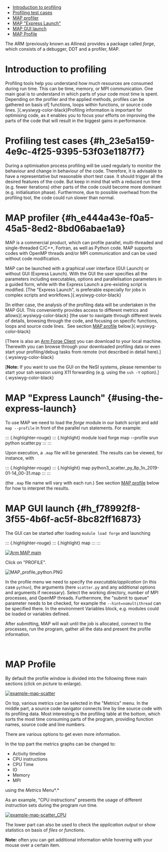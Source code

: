 -   [Introduction to profiling](#introduction-to-profiling)
-   [Profiling test cases](#h_23e5a159-4e9c-4f25-9395-53f03e1187f7)
-   [MAP profiler](#h_e444a43e-f0a5-45a5-8ed2-8bd06abae1a9)
-   [MAP "Express Launch"](#using-the-express-launch)
-   [MAP GUI launch](#h_f78992f8-3f55-4b6f-ac5f-8bc82ff16873)
-   [MAP Profile](#map-profile)

The ARM (previously known as Allinea) provides a package called *forge*,
which consists of a debugger, DDT and a profiler, MAP.

# Introduction to profiling

Profiling tools help you understand how much resources are consumed
during run time. This can be time, memory, or MPI communication. One
main goal is to understand in which parts of your code most time is
spent. Depending on the profiler and the applied methods, profiles can
be gathered on basis of[ functions, loops within functions, or source
code lines. ]{.wysiwyg-color-black}Profiling information is important
for optimising code, as it enables you to focus your efforts on
improving the parts of the code that will result in the biggest gains in
performance.

# Profiling test cases {#h_23e5a159-4e9c-4f25-9395-53f03e1187f7}

During a optimisation process profiling will be used regularly to
monitor the behaviour and change in behaviour of the code. Therefore, it
is advisable to have a representative but reasonable short test case. It
should trigger all the desired features of the code. But keep in mind
that with a reduced run time (e.g. fewer iterations) other parts of the
code could become more dominant (e.g. initialisation phase).
Furthermore, due to possible overhead from the profiling tool, the code
could run slower than normal.

# MAP profiler {#h_e444a43e-f0a5-45a5-8ed2-8bd06abae1a9}

MAP is a commercial product, which can profile parallel, multi-threaded
and single-threaded C/C++, Fortran, as well as Python code. MAP supports
codes with OpenMP threads and/or MPI communication and can be used
without code modification.

MAP can be launched with a graphical user interface (GUI Launch) or
without GUI (Express Launch). With the GUI the user specifies all the
parameters including executables, options and parallelisation parameters
in a guided form, while with the Express Launch a pre-existing script is
modified. [The "Express Launch", is preferable especially for jobs in
complex scripts and workflows.]{.wysiwyg-color-black}

[In either case, the analysis of the profiling data will be undertaken
in the MAP GUI. This conveniently provides access to different metrics
and allows]{.wysiwyg-color-black} [the user to navigate through
different levels of details, browsing through the code, and focusing on
specific functions, loops and source code lines.  See section [MAP
profile](#map-profile) below.]{.wysiwyg-color-black}

[There is also an [Arm Forge
Client](https://developer.arm.com/tools-and-software/server-and-hpc/arm-architecture-tools/downloads/download-arm-forge)
you can download to your local machine. Therewith you can browse through
your downloaded profiling data or even start your profiling/debug tasks
from remote (not described in detail here).]{.wysiwyg-color-black}

[**Note:** If you want to use the GUI on the NeSI systems, please
remember to start your ssh session using X11 forwarding (e.g. using the
`ssh -Y` option).]{.wysiwyg-color-black}

# MAP "Express Launch" {#using-the-express-launch}

To use MAP we need to load the *forge* module in our batch script and
add `map --profile` in front of the parallel run statements. For
example:

::: {.highlighter-rouge}
::: {.highlight}
    module load forge
    map --profile srun python scatter.py
:::
:::

Upon execution, a `.map` file will be generated. The results can be
viewed, for instance, with

::: {.highlighter-rouge}
::: {.highlight}
    map python3_scatter_py_8p_1n_2019-01-14_00-31.map
:::
:::

(the `.map` file name will vary with each run.) See section [MAP
profile](#map-profile) below for how to interpret the results.

# MAP GUI launch {#h_f78992f8-3f55-4b6f-ac5f-8bc82ff16873}

The GUI can be started after loading `module load forge` and launching

::: {.highlighter-rouge}
::: {.highlight}
    map
:::
:::

[![Arm MAP
main](https://nesi.github.io/perf-training/python-scatter/images/ARM_MAP_main.png)](https://nesi.github.io/perf-training/python-scatter/images/ARM_MAP_main.png)

Click on "PROFILE".

![MAP\_profile\_python.PNG](https://support.nesi.org.nz/hc/article_attachments/360002074056/MAP_profile_python.PNG)

In the profile menu we need to specify the *executable/application* (in
this case `python`), the arguments (here `scatter.py` and any additional
options and arguments if necessary). Select the working directory,
number of MPI processes, and OpenMP threads. Furthermore, the "submit to
queue" parameter needs to be checked, for example the
`--hint=nomultithread` can be specified there. In the environment
Variables block, e.g. modules could be loaded or variables defined.

After *submit*ting, MAP will wait until the job is allocated, connect to
the processes, run the program, gather all the data and present the
profile information.

 

# MAP Profile

By default the profile window is divided into the following three main
sections (click on picture to enlarge).

[![example-map-scatter](https://nesi.github.io/perf-training/python-scatter/images/ARM_MAP_scatter_mpi.png)](https://nesi.github.io/perf-training/python-scatter/images/ARM_MAP_scatter_mpi.png)

On top, various metrics can be selected in the "Metrics" menu. In the
middle part, a source code navigator connects line by line source code
with its profiling data. Most interesting is the profiling table at the
bottom, which sorts the most time consuming parts of the program,
providing function names, source code and line numbers.

There are various options to get even more information.

In the top part the metrics graphs can be changed to:

-   Activity timeline
-   CPU instructions
-   CPU Time
-   IO
-   Memory
-   MPI

using the *Metrics* Menu*.*

As an example, "CPU instructions" presents the usage of different
instruction sets during the program run time.

[![example-map-scatter\_CPU](https://nesi.github.io/perf-training/python-scatter/images/ARM_MAP_scatter_mpi_CPU.png)](https://nesi.github.io/perf-training/python-scatter/images/ARM_MAP_scatter_mpi_CPU.png)

The lower part can also be used to check the *application output* or
show statistics on basis of *files* or *functions*.

**Note:** often you can get additional information while hovering with
your mouse over a certain item.
